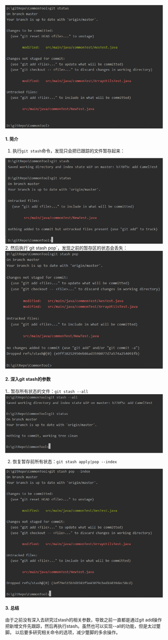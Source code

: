 <img src="../../src/main/resources/picture/1240-20210115033558432.png" alt="初始状态" style="zoom:67%;" />

#### 1. 简介
1. 执行`git stash`命令，发现只会把已跟踪的文件暂存起来：
<img src="../../src/main/resources/picture/1240-20210115033558462.png" alt="执行git stash" style="zoom:67%;" />
2. 然后执行`git stash pop`，发现之前的暂存区的状态会丢失：
<img src="../../src/main/resources/picture/1240-20210115033558476.png" alt="执行git stash pop" style="zoom:67%;" />


#### 2. 深入git stash的参数
1.. 暂存所有状态的文件：`git stash --all`
<img src="../../src/main/resources/picture/1240-20210115033558484.png" alt="git stash --all" style="zoom:67%;" />

2. 恢复暂存前所有状态：`git stash apply|pop --index`
<img src="../../src/main/resources/picture/1240-20210115033558463.png" alt="git stash pop --index" style="zoom:67%;" />

#### 3. 总结
由于之前没有深入去研究过stash的相关参数，导致之前一直都是通过git add操作把新增文件先跟踪，然后再执行stash。虽然也可以实现--all的功能，但是太过蹩脚。
以后要多研究相关命令的选项，减少蹩脚的多余操作。
